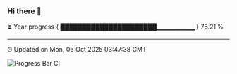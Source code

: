 ### Hi there 👋

⏳ Year progress { ██████████████████████▁▁▁▁▁▁▁▁ } 76.21 %

---

⏰ Updated on Mon, 06 Oct 2025 03:47:38 GMT

![Progress Bar CI](https://github.com/IshwaranRudhara/GIT-ACTION/workflows/Progress%20Bar%20CI/badge.svg)
